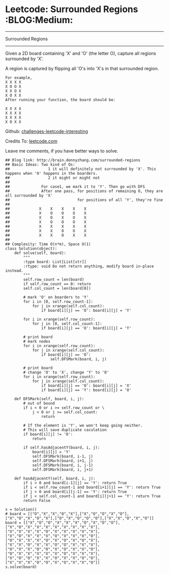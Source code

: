 # Leetcode: Surrounded Regions     :BLOG:Medium:


---

Surrounded Regions  

---

Given a 2D board containing 'X' and 'O' (the letter O), capture all regions surrounded by 'X'.  

A region is captured by flipping all 'O's into 'X's in that surrounded region.  

    For example,
    X X X X
    X O O X
    X X O X
    X O X X
    After running your function, the board should be:
    
    X X X X
    X X X X
    X X X X
    X O X X

Github: [challenges-leetcode-interesting](https://github.com/DennyZhang/challenges-leetcode-interesting/tree/master/surrounded-regions)  

Credits To: [leetcode.com](https://leetcode.com/problems/surrounded-regions/description/)  

Leave me comments, if you have better ways to solve.  

    ## Blog link: http://brain.dennyzhang.com/surrounded-regions
    ## Basic Ideas: Two kind of Os: 
    ##                 1 it will definitely not surrounded by 'X'. This happens when 'O' happens in the boarders.
    ##                 2 it might or might not
    ##
    ##              For case1, we mark it to 'Y'. Then go with DFS
    ##              After one pass, for positions of remaining O, they are all surrounded by 'X'
    ##                              for positions of all 'Y', they're fine
    ##
    ##             X    X    X    X    X
    ##             X    O    O    O    X
    ##             X    O    X    O    X
    ##             X    O    O    O    X
    ##             X    X    X    X    X
    ##             X    X    O    O    X
    ##             X    X    O    X    X
    ##
    ## Complexity: Time O(n*m), Space O(1)
    class Solution(object):
        def solve(self, board):
            """
            :type board: List[List[str]]
            :rtype: void Do not return anything, modify board in-place instead.
            """
            self.row_count = len(board)
            if self.row_count == 0: return
            self.col_count = len(board[0])
    
            # mark 'O' on boarders to 'Y'
            for i in [0, self.row_count-1]:
                for j in xrange(self.col_count):
                    if board[i][j] == 'O': board[i][j] = 'Y'
    
            for i in xrange(self.row_count):
                for j in [0, self.col_count-1]:
                    if board[i][j] == 'O': board[i][j] = 'Y'
    
            # print board
            # mark nodes
            for i in xrange(self.row_count):
                for j in xrange(self.col_count):
                    if board[i][j] == 'O':
                        self.DFSMark(board, i, j)
    
            # print board
            # change 'O' to 'X', change 'Y' to 'O'
            for i in xrange(self.row_count):
                for j in xrange(self.col_count):
                    if board[i][j] == 'O': board[i][j] = 'X'
                    if board[i][j] == 'Y': board[i][j] = 'O'
    
        def DFSMark(self, board, i, j):
            # out of bound
            if i < 0 or i >= self.row_count or \
                j < 0 or j >= self.col_count:
                    return
    
            # If the element is 'Y', we won't keep going neither.
            # This will save duplicate caculation
            if board[i][j] != 'O':
                return
    
            if self.hasAdjacentY(board, i, j):
                board[i][j] = 'Y'
                self.DFSMark(board, i-1, j)
                self.DFSMark(board, i+1, j)
                self.DFSMark(board, i, j-1)
                self.DFSMark(board, i, j+1)
    
        def hasAdjacentY(self, board, i, j):
            if i > 0 and board[i-1][j] == 'Y': return True
            if i < self.row_count-1 and board[i+1][j] == 'Y': return True
            if j > 0 and board[i][j-1] == 'Y': return True
            if j < self.col_count-1 and board[i][j+1] == 'Y': return True
            return False        
    
    s = Solution()
    # board = [["O","X","X","O","X"],["X","O","O","X","O"],["X","O","X","O","X"],["O","X","O","O","O"],["X","X","O","X","O"]]
    board = [["X","O","O","X","X","X","O","X","O","O"],["X","O","X","X","X","X","X","X","X","X"],["X","X","X","X","O","X","X","X","X","X"],["X","O","X","X","X","O","X","X","X","O"],["O","X","X","X","O","X","O","X","O","X"],["X","X","O","X","X","O","O","X","X","X"],["O","X","X","O","O","X","O","X","X","O"],["O","X","X","X","X","X","O","X","X","X"],["X","O","O","X","X","O","X","X","O","O"],["X","X","X","O","O","X","O","X","X","O"]]
    s.solve(board)